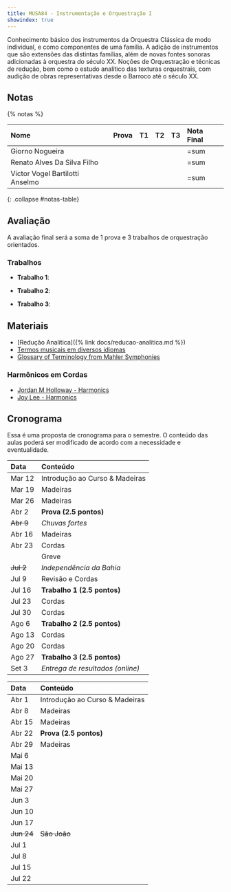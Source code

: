 ```yaml
---
title: MUSA84 - Instrumentação e Orquestração I
showindex: true
---
```


Conhecimento básico dos instrumentos da Orquestra Clássica de modo individual, e
como componentes de uma família. A adição de instrumentos que são extensões das
distintas famílias, além de novas fontes sonoras adicionadas à orquestra do
século XX. Noções de Orquestração e técnicas de redução, bem como o estudo
analítico das texturas orquestrais, com audição de obras representativas desde o
Barroco até o século XX.

## Notas

{% notas %}

| Nome                            | Prova | T1 | T2 | T3 | Nota Final |
|:--------------------------------|:------|:---|:---|:---|:-----------|
| Giorno Nogueira                 |       |    |    |    | =sum       |
| Renato Alves Da Silva Filho     |       |    |    |    | =sum       |
| Victor Vogel Bartilotti Anselmo |       |    |    |    | =sum       |
{: .collapse #notas-table}


## Avaliação

A avaliação final será a soma de 1 prova e 3 trabalhos de orquestração orientados.

<!-- ### Prova

A prova será composta de conteúdo das primeiras aulas sobre instrumentos de
madeira e terá uma parte de audição onde você deverá identificar as seguintes
obras e compositores(as):

- Mozart - Symphony No. 41 Jupiter, IV Mov. - 1788
- Clara Schumann - Piano Concerto in A minor, Op. 7 (trecho) - 1835
- Rimsky-Korsakov - Suite da Lenda do Tsar Saltan (trecho) - 1901
- Stravinsky - Suite do Pássaro de Fogo - 1919
- Respighi, I Pini di Rome (trecho) - 1924
- Heitor Villa-Lobos - Uirapurú (trecho) - 1934
- Silvestre Revueltas - La Noche de los Mayas, IV - 1939
-->


### Trabalhos

- **Trabalho 1**:

- **Trabalho 2**:

- **Trabalho 3**:


## Materiais

- [Redução Analítica]({% link docs/reducao-analitica.md %})
- [Termos musicais em diversos idiomas](https://web.library.yale.edu/cataloging/music/instname)
- [Glossary of Terminology from Mahler Symphonies](https://www.orchestralibrary.com/reftables/mahler2gloss.html)

### Harmônicos em Cordas

- [Jordan M Holloway - Harmonics](https://www.youtube.com/watch?v=26sHBw0oAyE)
- [Joy Lee - Harmonics](https://www.youtube.com/watch?v=IOk2JR6Ic50)

## Cronograma

Essa é uma proposta de cronograma para o semestre. O conteúdo das aulas poderá
ser modificado de acordo com a necessidade e eventualidade.


| Data      | Conteúdo                         |
|:----------|:---------------------------------|
| Mar 12    | Introdução ao Curso & Madeiras   |
| Mar 19    | Madeiras                         |
| Mar 26    | Madeiras                         |
| Abr 2     | **Prova (2.5 pontos)**           |
| ~~Abr 9~~ | _Chuvas fortes_                  |
| Abr 16    | Madeiras                         |
| Abr 23    | Cordas                           |
|           | Greve                            |
| ~~Jul 2~~ | _Independência da Bahia_         |
| Jul 9     | Revisão e Cordas                 |
| Jul 16    | **Trabalho 1 (2.5 pontos)**      |
| Jul 23    | Cordas                           |
| Jul 30    | Cordas                           |
| Ago 6     | **Trabalho 2 (2.5 pontos)**      |
| Ago 13    | Cordas                           |
| Ago 20    | Cordas                           |
| Ago 27    | **Trabalho 3 (2.5 pontos)**      |
| Set 3     | _Entrega de resultados (online)_ |


| Data       | Conteúdo                       |
|:-----------|:-------------------------------|
| Abr 1      | Introdução ao Curso & Madeiras |
| Abr 8      | Madeiras                       |
| Abr 15     | Madeiras                       |
| Abr 22     | **Prova (2.5 pontos)**         |
| Abr 29     | Madeiras                       |
| Mai 6      |
| Mai 13     |                                |
| Mai 20     |                                |
| Mai 27     |                                |
| Jun 3      |                                |
| Jun 10     |                                |
| Jun 17     |                                |
| ~~Jun 24~~ | ~~São João~~                   |
| Jul 1      |                                |
| Jul 8      |                                |
| Jul 15     |                                |
| Jul 22     |                                |
